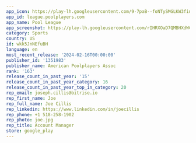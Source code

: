 ```yaml
---
app_icon: https://play-lh.googleusercontent.com/9-7paB--foNTySMGLKW3finkT2FxcIKLMIS2KE8gbOWX_nglVJyXHZ-EPRJ4nSKAGso
app_id: league.poolplayers.com
app_name: Pool League
app_screenshot: https://play-lh.googleusercontent.com/rIHRXOaD7QMBHXdWCAWymrOcTYAUqIGMfg2uJzNnNif-CTLCWfoftBl-Y2ghzOiojg
category: Sports
country: US
id: wkk5JnNEfuBH
language: en
most_recent_release: '2024-02-16T00:00:00'
publisher_id: '1351983'
publisher_name: American Poolplayers Assoc
rank: '163'
release_count_in_past_year: '15'
release_count_in_past_year_category: 16
release_count_in_past_year_top_in_category: 20
rep_email: joseph.cillis@bitrise.io
rep_first_name: Joe
rep_full_name: Joe Cillis
rep_linkedin: https://www.linkedin.com/in/joecillis
rep_phone: +1 518-258-1902
rep_photo: joe.jpg
rep_title: Account Manager
store: google_play
---
```

